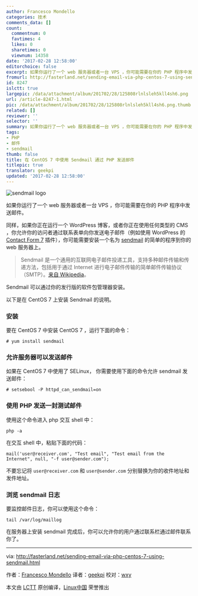 ```yaml
---
author: Francesco Mondello
categories: 技术
comments_data: []
count:
  commentnum: 0
  favtimes: 4
  likes: 0
  sharetimes: 0
  viewnum: 14358
date: '2017-02-28 12:58:00'
editorchoice: false
excerpt: 如果你运行了一个 web 服务器或者一台 VPS ，你可能需要在你的 PHP 程序中发送邮件。
fromurl: http://fasterland.net/sending-email-via-php-centos-7-using-sendmail.html
id: 8247
islctt: true
largepic: /data/attachment/album/201702/28/125808rlnlsleh5kll4sh6.png
url: /article-8247-1.html
pic: /data/attachment/album/201702/28/125808rlnlsleh5kll4sh6.png.thumb.jpg
related: []
reviewer: ''
selector: ''
summary: 如果你运行了一个 web 服务器或者一台 VPS ，你可能需要在你的 PHP 程序中发送邮件。
tags:
- PHP
- 邮件
- sendmail
thumb: false
title: 在 CentOS 7 中使用 Sendmail 通过 PHP 发送邮件
titlepic: true
translator: geekpi
updated: '2017-02-28 12:58:00'
---
```


![sendmail logo](/data/attachment/album/201702/28/125808rlnlsleh5kll4sh6.png)


如果你运行了一个 web 服务器或者一台 VPS ，你可能需要在你的 PHP 程序中发送邮件。


同样，如果你正在运行一个 WordPress 博客，或者你正在使用任何类型的 CMS ，你允许你的访问者通过联系表单向你发送电子邮件（例如使用 WordPress 的 [Contact Form 7](https://wordpress.org/plugins/contact-form-7/) 插件），你可能需要安装一个名为 [sendmail](http://www.sendmail.com/sm/open_source/) 的简单的程序到你的 web 服务器上。



> 
> Sendmail 是一个通用的互联网电子邮件投递工具，支持多种邮件传输和传递方法，包括用于通过 Internet 进行电子邮件传输的简单邮件传输协议（SMTP）。[来自 Wikipedia](https://en.wikipedia.org/wiki/Sendmail)。
> 
> 
> 


Sendmail 可以通过你的发行版的软件包管理器安装。


以下是在 CentOS 7 上安装 Sendmail 的说明。


### 安装


要在 CentOS 7 中安装 CentOS 7 ，运行下面的命令：



```
# yum install sendmail

```

### 允许服务器可以发送邮件


如果在 CentOS 7 中使用了 SELinux， 你需要使用下面的命令允许 sendmail 发送邮件：



```
# setsebool -P httpd_can_sendmail=on

```

### 使用 PHP 发送一封测试邮件


使用这个命令进入 php 交互 shell 中：



```
php -a

```

在交互 shell 中，粘贴下面的代码：



```
mail('user@receiver.com', "Test email", "Test email from the Internet", null, "-f user@sender.com");

```

不要忘记将 `user@receiver.com` 和 `user@sender.com` 分别替换为你的收件地址和发件地址。


### 浏览 sendmail 日志


要监控邮件日志，你可以使用这个命令：



```
tail /var/log/maillog

```

在服务器上安装 sendmail 完成后，你可以允许你的用户通过联系栏通过邮件联系你了。




---


via: <http://fasterland.net/sending-email-via-php-centos-7-using-sendmail.html>


作者：[Francesco Mondello](http://fasterland.net/) 译者：[geekpi](https://github.com/geekpi) 校对：[wxy](https://github.com/wxy)


本文由 [LCTT](https://github.com/LCTT/TranslateProject) 原创编译，[Linux中国](https://linux.cn/) 荣誉推出